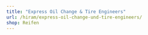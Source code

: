 ```yaml
---
title: "Express Oil Change & Tire Engineers"
url: /hiram/express-oil-change-und-tire-engineers/
shop: Reifen
---
```

